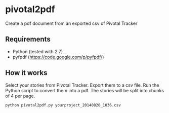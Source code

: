 pivotal2pdf
===========

Create a pdf document from an exported csv of Pivotal Tracker

## Requirements

* Python (tested with 2.7)
* pyfpdf (https://code.google.com/p/pyfpdf/)

## How it works

Select your stories from Pivotal Tracker. Export them to a csv file.
Run the Python script to convert them into a pdf. The stories will be split into chunks
of 4 per page.

`python pivotal2pdf.py yourproject_20140820_1036.csv`
